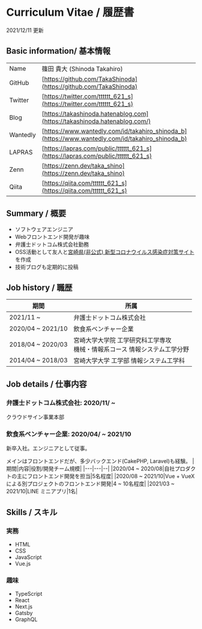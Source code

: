 # Curriculum Vitae / 履歴書
2021/12/11 更新

## Basic information/ 基本情報
|||
|---|---|
|Name  |篠田 貴大 (Shinoda Takahiro) |
|GitHub|[https://github.com/TakaShinoda](https://github.com/TakaShinoda)|
|Twitter|[https://twitter.com/tttttt_621_s](https://twitter.com/tttttt_621_s)|
|Blog  |[https://takashinoda.hatenablog.com](https://takashinoda.hatenablog.com/)  |
|Wantedly|[https://www.wantedly.com/id/takahiro_shinoda_b](https://www.wantedly.com/id/takahiro_shinoda_b)|
|LAPRAS|[https://lapras.com/public/tttttt_621_s](https://lapras.com/public/tttttt_621_s)|
|Zenn|[https://zenn.dev/taka_shino](https://zenn.dev/taka_shino)|
|Qiita|[https://qiita.com/tttttt_621_s](https://qiita.com/tttttt_621_s)|



<!-- |Speaker Deck|[https://speakerdeck.com/takashinoda](https://speakerdeck.com/takashinoda)| -->




## Summary / 概要
- ソフトウェアエンジニア
- Webフロントエンド開発が趣味
- 弁護士ドットコム株式会社勤務
- OSS活動として友人と[宮崎県(非公式) 新型コロナウイルス感染症対策サイト](https://github.com/covid19-miyazaki/covid19)を作成
- 技術ブログも定期的に投稿


## Job history / 職歴
|期間|所属|
|---|---|
|2021/11 ~ |弁護士ドットコム株式会社|
|2020/04 ~ 2021/10|飲食系ベンチャー企業|
|2018/04 ~ 2020/03|宮崎大学大学院 工学研究科工学専攻<br />機械・情報系コース 情報システム工学分野|
|2014/04 ~ 2018/03|宮崎大学大学 工学部 情報システム工学科|



## Job details / 仕事内容

### 弁護士ドットコム株式会社: 2020/11/ ~ 
クラウドサイン事業本部


### 飲食系ベンチャー企業: 2020/04/ ~ 2021/10
新卒入社。エンジニアとして従事。

メインはフロントエンドだが、多少バックエンド(CakePHP, Laravel)も経験。
|期間|内容|役割/開発チーム規模|
|---|---|--|
|2020/04 ~ 2020/08|自社プロダクトの主にフロントエンド開発を担当|5名程度|
|2020/08 ~ 2021/10|Vue + VueXによる別プロジェクトのフロントエンド開発|4 ~ 10名程度|
|2021/03 ~ 2021/10|LINE ミニアプリ|1名|


## Skills / スキル
### 実務
- HTML
- CSS
- JavaScript
- Vue.js


### 趣味
- TypeScript
- React
- Next.js
- Gatsby
- GraphQL